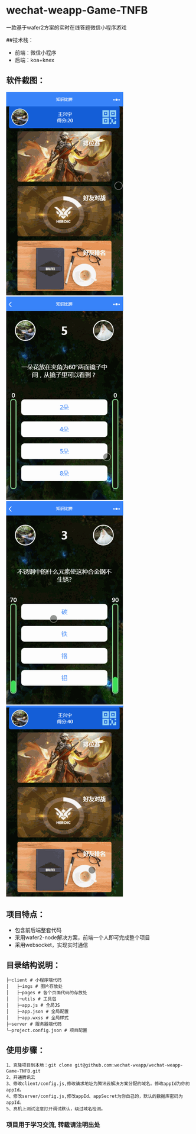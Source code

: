﻿# wechat-weapp-Game-TNFB
一款基于wafer2方案的实时在线答题微信小程序游戏

##技术栈：
* 前端：微信小程序
* 后端：koa+knex

## 软件截图：
![图1](imgs_md/1.gif)  ![图2](imgs_md/2.gif)  
![图3](imgs_md/3.gif)  ![图4](imgs_md/4.gif)

## 项目特点：
* 包含前后端整套代码
* 采用wafer2-node解决方案，前端一个人即可完成整个项目
* 采用websocket，实现实时通信


## 目录结构说明：
```
├─client # 小程序端代码
│   ├─imgs # 图片存放处
│   ├─pages # 各个页面代码的存放处
│   │─utils # 工具包
│   ├─app.js # 全局JS
│   ├─app.json # 全局配置
│   ├─app.wxss # 全局样式
├─server # 服务器端代码
└─project.config.json # 项目配置      

```


## 使用步骤：
```
1、克隆项目到本地：git clone git@github.com:wechat-wxapp/wechat-weapp-Game-TNFB.git 
2、开通腾讯云
3、修改client/config.js,修改请求地址为腾讯云解决方案分配的域名。修改appId为你的appId。
4、修改server/config.js,修改appId、appSecret为你自己的，默认的数据库密码为appId。
5、真机上测试注意打开调试默认，绕过域名检测。

```

### 项目用于学习交流, 转载请注明出处


